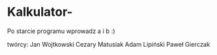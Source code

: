 # Kalkulator-
Po starcie programu wprowadz a i b :) 

twórcy: 
Jan Wojtkowski 
Cezary Matusiak
Adam Lipiński
Paweł Gierczak
